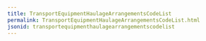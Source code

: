 ```yaml
---
title: TransportEquipmentHaulageArrangementsCodeList
permalink: TransportEquipmentHaulageArrangementsCodeList.html
jsonid: transportequipmenthaulagearrangementscodelist
---
```

